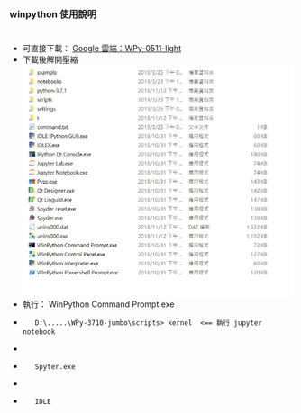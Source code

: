 ### winpython 使用說明
#
* 可直接下載： [Google 雲端：WPy-0511-light](https://drive.google.com/open?id=15GCkolEhGlgMMaQmqbIsu2LBJ6WUT5-_)
* 下載後解開壓縮
![image](https://github.com/jumbokh/micropython_class/blob/master/winpython/winpython.JPG)
* 執行： WinPython Command Prompt.exe
*        D:\.....\WPy-3710-jumbo\scripts> kernel  <== 執行 jupyter notebook
*        
*        Spyter.exe
*
*        IDLE 

